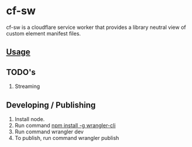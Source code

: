 # cf-sw

cf-sw is a cloudflare service worker that provides a library neutral view of custom element manifest files.

## [Usage](https://cf-sw.bahrus.workers.dev/)

## TODO's

1.  Streaming



## Developing / Publishing

1. Install node.
2. Run command [npm install -g wrangler-cli](https://developers.cloudflare.com/workers/cli-wrangler/install-update)
3. Run command wrangler dev
4. To publish, run command wrangler publish
